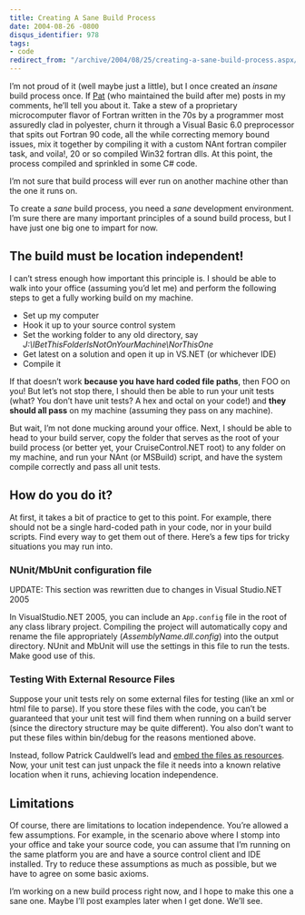 ```yaml
---
title: Creating A Sane Build Process
date: 2004-08-26 -0800
disqus_identifier: 978
tags:
- code
redirect_from: "/archive/2004/08/25/creating-a-sane-build-process.aspx/"
---
```


I’m not proud of it (well maybe just a little), but I once created an
*insane* build process once. If
[Pat](http://www.patrickgannon.net/ "Patrick Gannon") (who maintained
the build after me) posts in my comments, he’ll tell you about it. Take
a stew of a proprietary microcomputer flavor of Fortran written in the
70s by a programmer most assuredly clad in polyester, churn it through a
Visual Basic 6.0 preprocessor that spits out Fortran 90 code, all the
while correcting memory bound issues, mix it together by compiling it
with a custom NAnt fortran compiler task, and voila!, 20 or so compiled
Win32 fortran dlls. At this point, the process compiled and sprinkled in
some C\# code.

I’m not sure that build process will ever run on another machine other
than the one it runs on.

To create a *sane* build process, you need a *sane* development
environment. I’m sure there are many important principles of a sound
build process, but I have just one big one to impart for now.

The build must be location independent!
---------------------------------------

I can’t stress enough how important this principle is. I should be able
to walk into your office (assuming you’d let me) and perform the
following steps to get a fully working build on my machine.

-   Set up my computer
-   Hook it up to your source control system
-   Set the working folder to any old directory, say
    *J:\\IBetThisFolderIsNotOnYourMachine\\NorThisOne*
-   Get latest on a solution and open it up in VS.NET (or whichever IDE)
-   Compile it

If that doesn’t work **because you have hard coded file paths**, then
FOO on you! But let’s not stop there, I should then be able to run your
unit tests (what? You don’t have unit tests? A hex and octal on your
code!) and **they should all pass** on my machine (assuming they pass on
any machine).

But wait, I’m not done mucking around your office. Next, I should be
able to head to your build server, copy the folder that serves as the
root of your build process (or better yet, your CruiseControl.NET root)
to any folder on my machine, and run your NAnt (or MSBuild) script, and
have the system compile correctly and pass all unit tests.

How do you do it?
-----------------

At first, it takes a bit of practice to get to this point. For example,
there should not be a single hard-coded path in your code, nor in your
build scripts. Find every way to get them out of there. Here’s a few
tips for tricky situations you may run into.

### NUnit/MbUnit configuration file

UPDATE: This section was rewritten due to changes in Visual Studio.NET
2005

In VisualStudio.NET 2005, you can include an `App.config` file in the
root of any class library project. Compiling the project will
automatically copy and rename the file appropriately
(*AssemblyName.dll.config*) into the output directory. NUnit and MbUnit
will use the settings in this file to run the tests. Make good use of
this.

### Testing With External Resource Files

Suppose your unit tests rely on some external files for testing (like an
xml or html file to parse). If you store these files with the code, you
can’t be guaranteed that your unit test will find them when running on a
build server (since the directory structure may be quite different). You
also don’t want to put these files within bin/debug for the reasons
mentioned above.

Instead, follow Patrick Cauldwell’s lead and [embed the files as
resources](http://www.cauldwell.net/patrick/blog/PermaLink,guid,e9a1451b-108c-4da7-8be9-2b6c2316f7b1.aspx).
Now, your unit test can just unpack the file it needs into a known
relative location when it runs, achieving location independence.

Limitations
-----------

Of course, there are limitations to location independence. You’re
allowed a few assumptions. For example, in the scenario above where I
stomp into your office and take your source code, you can assume that
I’m running on the same platform you are and have a source control
client and IDE installed. Try to reduce these assumptions as much as
possible, but we have to agree on some basic axioms.

I’m working on a new build process right now, and I hope to make this
one a sane one. Maybe I’ll post examples later when I get done. We’ll
see.

